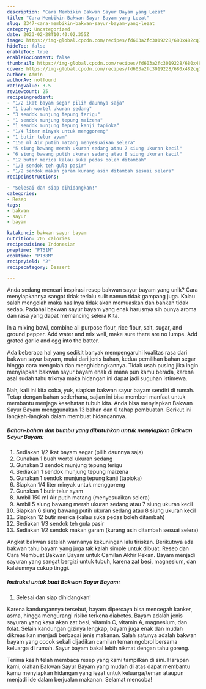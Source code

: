 ```yaml
---
description: "Cara Membikin Bakwan Sayur Bayam yang Lezat"
title: "Cara Membikin Bakwan Sayur Bayam yang Lezat"
slug: 2347-cara-membikin-bakwan-sayur-bayam-yang-lezat
category: Uncategorized
date: 2023-02-28T10:40:02.355Z
image: https://img-global.cpcdn.com/recipes/fd603a2fc3019228/680x482cq70/bakwan-sayur-bayam-foto-resep-utama.jpg
hideToc: false
enableToc: true
enableTocContent: false
thumbnail: https://img-global.cpcdn.com/recipes/fd603a2fc3019228/680x482cq70/bakwan-sayur-bayam-foto-resep-utama.jpg
cover: https://img-global.cpcdn.com/recipes/fd603a2fc3019228/680x482cq70/bakwan-sayur-bayam-foto-resep-utama.jpg
author: Admin
authorAv: notfound
ratingvalue: 3.5
reviewcount: 25
recipeingredient:
- "1/2 ikat bayam segar pilih daunnya saja"
- "1 buah wortel ukuran sedang"
- "3 sendok munjung tepung terigu"
- "1 sendok munjung tepung maizena"
- "1 sendok munjung tepung kanji tapioka"
- "1/4 liter minyak untuk menggoreng"
- "1 butir telur ayam"
- "150 ml Air putih matang menyesuaikan selera"
- "5 siung bawang merah ukuran sedang atau 7 siung ukuran kecil"
- "6 siung bawang putih ukuran sedang atau 8 siung ukuran kecil"
- "12 butir merica kalau suka pedas boleh ditambah"
- "1/3 sendok teh gula pasir"
- "1/2 sendok makan garam kurang asin ditambah sesuai selera"
recipeinstructions:

- "Selesai dan siap dihidangkan!"
categories:
- Resep
tags:
- bakwan
- sayur
- bayam

katakunci: bakwan sayur bayam 
nutrition: 205 calories
recipecuisine: Indonesian
preptime: "PT31M"
cooktime: "PT38M"
recipeyield: "2"
recipecategory: Dessert

---
```





Anda sedang mencari inspirasi resep bakwan sayur bayam yang unik? Cara menyiapkannya sangat tidak terlalu sulit namun tidak gampang juga. Kalau salah mengolah maka hasilnya tidak akan memuaskan dan bahkan tidak sedap. Padahal bakwan sayur bayam yang enak harusnya sih punya aroma dan rasa yang dapat memancing selera Kita.





In a mixing bowl, combine all purpose flour, rice flour, salt, sugar, and ground pepper. Add water and mix well, make sure there are no lumps. Add grated garlic and egg into the batter.

Ada beberapa hal yang sedikit banyak mempengaruhi kualitas rasa dari bakwan sayur bayam, mulai dari jenis bahan, kedua pemilihan bahan segar hingga cara mengolah dan menghidangkannya. Tidak usah pusing jika ingin menyiapkan bakwan sayur bayam enak di mana pun kamu berada, karena asal sudah tahu triknya maka hidangan ini dapat jadi suguhan istimewa.






Nah, kali ini kita coba, yuk, siapkan bakwan sayur bayam sendiri di rumah. Tetap dengan bahan sederhana, sajian ini bisa memberi manfaat untuk membantu menjaga kesehatan tubuh kita. Anda bisa menyiapkan Bakwan Sayur Bayam menggunakan 13 bahan dan 0 tahap pembuatan. Berikut ini langkah-langkah dalam membuat hidangannya.

<!--inarticleads1-->

##### Bahan-bahan dan bumbu yang dibutuhkan untuk menyiapkan Bakwan Sayur Bayam:

1. Sediakan 1/2 ikat bayam segar (pilih daunnya saja)
1. Gunakan 1 buah wortel ukuran sedang
1. Gunakan 3 sendok munjung tepung terigu
1. Sediakan 1 sendok munjung tepung maizena
1. Gunakan 1 sendok munjung tepung kanji (tapioka)
1. Siapkan 1/4 liter minyak untuk menggoreng
1. Gunakan 1 butir telur ayam
1. Ambil 150 ml Air putih matang (menyesuaikan selera)
1. Ambil 5 siung bawang merah ukuran sedang atau 7 siung ukuran kecil
1. Siapkan 6 siung bawang putih ukuran sedang atau 8 siung ukuran kecil
1. Siapkan 12 butir merica (kalau suka pedas boleh ditambah)
1. Sediakan 1/3 sendok teh gula pasir
1. Sediakan 1/2 sendok makan garam (kurang asin ditambah sesuai selera)


Angkat bakwan setelah warnanya kekuningan lalu tiriskan. Berikutnya ada bakwan tahu bayam yang juga tak kalah simple untuk dibuat. Resep dan Cara Membuat Bakwan Bayam untuk Camilan Akhir Pekan. Bayam menjadi sayuran yang sangat bergizi untuk tubuh, karena zat besi, magnesium, dan kalsiumnya cukup tinggi. 

<!--inarticleads2-->

##### Instruksi untuk buat Bakwan Sayur Bayam:


1. Selesai dan siap dihidangkan!

Karena kandungannya tersebut, bayam dipercaya bisa mencegah kanker, asma, hingga mengurangi risiko terkena diabetes. Bayam adalah jenis sayuran yang kaya akan zat besi, vitamin C, vitamin A, magnesium, dan folat. Selain kandungan gizinya lengkap, bayam juga enak dan mudah dikreasikan menjadi berbagai jenis makanan. Salah satunya adalah bakwan bayam yang cocok sekali dijadikan camilan teman ngobrol bersama keluarga di rumah. Sayur bayam bakal lebih nikmat dengan tahu goreng. 

Terima kasih telah membaca resep yang kami tampilkan di sini. Harapan kami, olahan Bakwan Sayur Bayam yang mudah di atas dapat membantu kamu menyiapkan hidangan yang lezat untuk keluarga/teman ataupun menjadi ide dalam berjualan makanan. Selamat mencoba!
